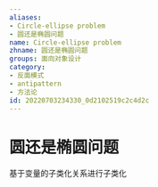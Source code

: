 ```yaml
---
aliases:
- Circle-ellipse problem
- 圆还是椭圆问题
name: Circle-ellipse problem
zhname: 圆还是椭圆问题
groups: 面向对象设计
category:
- 反面模式
- antipattern
- 方法论
id: 20220703234330_0d2102519c2c4d2c
---
```


# 圆还是椭圆问题


基于变量的子类化关系进行子类化
